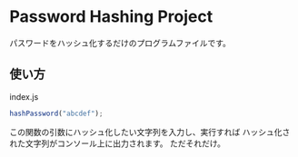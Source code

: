 # Password Hashing Project

パスワードをハッシュ化するだけのプログラムファイルです。

## 使い方

index.js

```javascript
hashPassword("abcdef");
```

この関数の引数にハッシュ化したい文字列を入力し、実行すれば
ハッシュ化された文字列がコンソール上に出力されます。
ただそれだけ。
